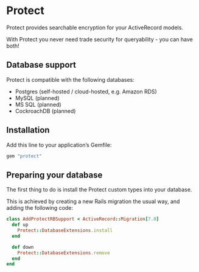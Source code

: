 # Protect

Protect provides searchable encryption for your ActiveRecord models.

With Protect you never need trade security for queryability - you can have both!

## Database support

Protect is compatible with the following databases:

- Postgres (self-hosted / cloud-hosted, e.g. Amazon RDS)
- MySQL (planned)
- MS SQL (planned)
- CockroachDB (planned)

## Installation

Add this line to your application’s Gemfile:

```ruby
gem "protect"
```

## Preparing your database

The first thing to do is install the Protect custom types into your database.

This is achieved by creating a new Rails migration the usual way, and adding the following code:

```ruby
class AddProtectRBSupport < ActiveRecord::Migration[7.0]
  def up
    Protect::DatabaseExtensions.install
  end

  def down
    Protect::DatabaseExtensions.remove
  end
end
```
